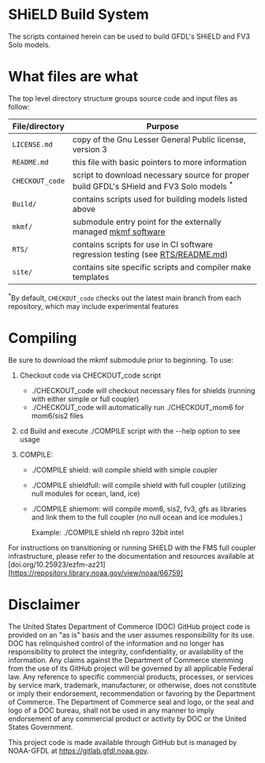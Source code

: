 # SHiELD Build System

The scripts contained herein can be used to build GFDL's SHiELD and FV3 Solo models.

# What files are what

The top level directory structure groups source code and input files as follow:

| File/directory       | Purpose |
| --------------       | ------- |
| ```LICENSE.md```     | copy of the Gnu Lesser General Public license, version 3 |
| ```README.md```      | this file with basic pointers to more information |
| ```CHECKOUT_code```  | script to download necessary source for proper build GFDL's SHield and FV3 Solo models <sup>*</sup>|
| ```Build/```         | contains scripts used for building models listed above |
| ```mkmf/```          | submodule entry point for the externally managed [mkmf software](https://github.com/NOAA-GFDL/mkmf) |
| ```RTS/```           | contains scripts for use in CI software regression testing (see [RTS/README.md](https://github.com/NOAA-GFDL/SHiELD_build/blob/main/RTS/README.md))|
| ```site/```          | contains site specific scripts and compiler make templates |

<sup>*</sup>By default, ```CHECKOUT_code``` checks out the latest main branch from each repository, which may include experimental features

# Compiling

Be sure to download the mkmf submodule prior to beginning.  To use:

 1) Checkout code via CHECKOUT_code script
    - ./CHECKOUT_code will checkout necessary files for shields (running with either simple or full coupler)
    - ./CHECKOUT_code will automatically run ./CHECKOUT_mom6 for mom6/sis2 files

 2) cd Build and execute ./COMPILE script with the --help option to see usage

 3) COMPILE:
    - ./COMPILE shield:     will compile shield with simple coupler
    - ./COMPILE shieldfull: will compile shield with full coupler (utilizing null modules for ocean, land, ice)
    - ./COMPILE shiemom:    will compile mom6, sis2, fv3, gfs as libraries and link them to the full coupler (no null ocean and ice modules.)

      Example: ./COMPILE shield nh repro 32bit intel

For instructions on transitioning or running SHiELD with the FMS full coupler infrastructure, please refer to the documentation and resources available at [doi.org/10.25923/ezfm-az21][https://repository.library.noaa.gov/view/noaa/66759]

# Disclaimer

The United States Department of Commerce (DOC) GitHub project code is provided
on an "as is" basis and the user assumes responsibility for its use. DOC has
relinquished control of the information and no longer has responsibility to
protect the integrity, confidentiality, or availability of the information. Any
claims against the Department of Commerce stemming from the use of its GitHub
project will be governed by all applicable Federal law. Any reference to
specific commercial products, processes, or services by service mark,
trademark, manufacturer, or otherwise, does not constitute or imply their
endorsement, recommendation or favoring by the Department of Commerce. The
Department of Commerce seal and logo, or the seal and logo of a DOC bureau,
shall not be used in any manner to imply endorsement of any commercial product
or activity by DOC or the United States Government.

This project code is made available through GitHub but is managed by NOAA-GFDL
at https://gitlab.gfdl.noaa.gov.
